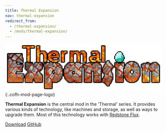 ```yaml
---
title: Thermal Expansion
nav: thermal-expansion
redirect_from:
  - /thermal-expansion/
  - /mods/thermal-expansion/
---
```


![Thermal Expansion logo](/assets/images/modlogos/thermal-expansion.png){:.cofh-mod-page-logo}


**Thermal Expansion** is the central mod in the 'Thermal' series. It provides
various kinds of technology, like machines and storage, as well as ways to
upgrade them. Most of this technology works with [Redstone
Flux](/docs/redstone-flux/).


<div class="uk-margin-top uk-button-group">
    <a class="uk-button uk-button-large uk-button-success uk-text-bold" href="/downloads/">Download</a>
    <a class="uk-button uk-button-large" href="https://github.com/CoFH/ThermalExpansion">GitHub</a>
</div>
